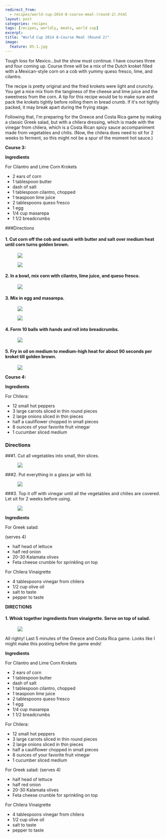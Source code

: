 ```yaml
---
redirect_from: 
  - recipes/world-cup-2014-8-course-meal-(round-2).html
layout: post
categories: recipes
tags: [recipes, worldly, meats, world cup]
excerpt: 
title: "World Cup 2014 8-Course Meal (Round 2)"
image:
  feature: 85-1.jpg
---
```


Tough loss for Mexico...but the show must continue.  I have courses three and four coming up.  Course three will be a mix of the Dutch kroket filled with a Mexican-style corn on a cob with yummy queso fresco, lime, and cilantro.

The recipe is pretty original and the fried krokets were light and crunchy.  You get a nice mix from the tanginess of the cheese and lime juice and the sweetness from the corn.  A tip for this recipe would be to make sure and pack the krokets tightly before rolling them in bread crumb.  If it's not tightly packed, it may break apart during the frying stage.

Following that, I'm preparing for the Greece and Costa Rica game by making a classic Greek salad, but with a chilera dressing, which is made with the vinegar from chilera, which is a Costa Rican spicy sauce accompaniment made from vegetables and chilis.  (Now, the chilera does need to sit for 2 weeks to ferment, so this might not be a spur of the moment hot sauce.)

**Course 3:**

**Ingredients** 

For Cilantro and Lime Corn Krokets

- 2 ears of corn
- 1 tablespoon butter
- dash of salt
- 1 tablespoon cilantro, chopped
- 1 teaspoon lime juice
- 2 tablespoons queso fresco
- 1 egg
- 1/4 cup masarepa
- 1 1/2 breadcrumbs

###Directions

#### 1. Cut corn off the cob and sauté with butter and salt over medium heat until corn turns golden brown.

<figure> <img src='/images/85-2.jpg'> </figure>

<figure> <img src='/images/85-3.jpg'> </figure>

#### 2. In a bowl, mix corn with cilantro, lime juice, and queso fresco.

<figure> <img src='/images/85-4.jpg'> </figure>

#### 3. Mix in egg and masarepa.

<figure> <img src='/images/85-5.jpg'> </figure>

<figure> <img src='/images/85-6.jpg'> </figure>

#### 4. Form 10 balls with hands and roll into breadcrumbs.

<figure> <img src='/images/85-7.jpg'> </figure>

#### 5. Fry in oil on medium to medium-high heat for about 90 seconds per kroket till golden brown.

<figure> <img src='/images/85-8.jpg'> </figure>

**Course 4:**

**Ingredients**

For Chilera:

- 12 small hot peppers
- 3 large carrots sliced in thin round pieces
- 2 large onions sliced in thin pieces
- half a cauliflower chopped in small pieces
- 8 ounces of your favorite fruit vinegar
- 1 cucumber sliced medium

### Directions

###1. Cut all vegetables into small, thin slices.

<figure> <img src='/images/85-9.jpg'> </figure>

###2. Put everything in a glass jar with lid.

<figure> <img src='/images/85-10.jpg'> </figure>

###3. Top it off with vinegar until all the vegetables and chilies are covered.  Let sit for 2 weeks before using.  

<figure> <img src='/images/85-11.jpg'> </figure>

**Ingredients**

For Greek salad:

(serves 4)

- half head of lettuce
- half red onion
- 20-30 Kalamata olives
- Feta cheese crumble for sprinkling on top

For Chilera Vinaigrette

- 4 tablespoons vinegar from chilera
- 1/2 cup olive oil
- salt to taste
- pepper to taste

**DIRECTIONS**

#### 1. Whisk together ingredients from vinaigrette.  Serve on top of salad.

<figure> <img src='/images/85-12.jpg'> </figure>

All righty!  Last 5 minutes of the Greece and Costa Rica game.  Looks like I might make this posting before the game ends!
<section class='recipe'>
<p><strong>Ingredients</strong> </p>

<p>For Cilantro and Lime Corn Krokets</p>

<ul><li>2 ears of corn</li><li>1 tablespoon butter</li><li>dash of salt</li><li>1 tablespoon cilantro, chopped</li><li>1 teaspoon lime juice</li><li>2 tablespoons queso fresco</li><li>1 egg</li><li>1/4 cup masarepa</li><li>1 1/2 breadcrumbs</li></ul>

<p>For Chilera:</p>

<ul><li>12 small hot peppers</li><li>3 large carrots sliced in thin round pieces</li><li>2 large onions sliced in thin pieces</li><li>half a cauliflower chopped in small pieces</li><li>8 ounces of your favorite fruit vinegar</li><li>1 cucumber sliced medium</li></ul>

<p>For Greek salad:
(serves 4)</p>

<ul><li>half head of lettuce</li><li>half red onion</li><li>20-30 Kalamata olives</li><li>Feta cheese crumble for sprinkling on top</li></ul>

<p>For Chilera Vinaigrette</p>

<ul><li>4 tablespoons vinegar from chilera</li><li>1/2 cup olive oil</li><li>salt to taste</li><li>pepper to taste</li></ul></section>